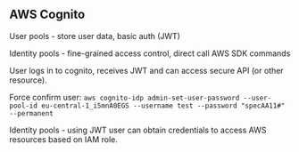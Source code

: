 ## AWS Cognito

User pools - store user data, basic auth (JWT)

Identity pools - fine-grained access control, direct call AWS SDK commands

User logs in to cognito, receives JWT and can access secure API (or other resource).

Force confirm user: `aws cognito-idp admin-set-user-password --user-pool-id eu-central-1_i5mnA0EGS --username test --password "specAA11#" --permanent`

Identity pools - using JWT user can obtain credentials to access AWS resources based on IAM role.
